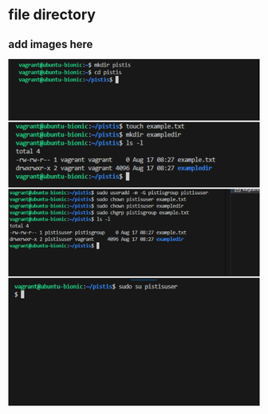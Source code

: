 # file directory

## add images here

![2.1](2.1.PNG)
![2.2](2.2.PNG)
![2.3](2.3.PNG)
![2.4](2.4.PNG)